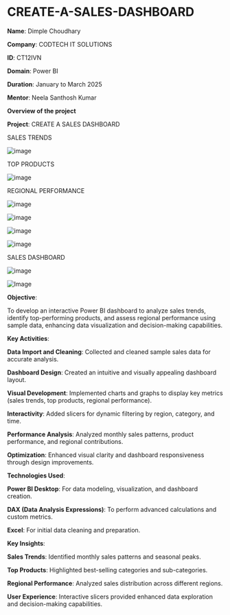 # CREATE-A-SALES-DASHBOARD

**Name**: Dimple Choudhary

**Company**: CODTECH IT SOLUTIONS

**ID**: CT12IVN

**Domain**: Power BI

**Duration**: January to March 2025

**Mentor**: Neela Santhosh Kumar

**Overview of the project**

**Project**: CREATE A SALES DASHBOARD

SALES TRENDS

![image](https://github.com/user-attachments/assets/392fba94-d280-4b7b-b34a-adbe4a00b402)

TOP PRODUCTS

![image](https://github.com/user-attachments/assets/c0561ed1-7f0c-4d8d-aafa-848451f05135)

REGIONAL PERFORMANCE

![image](https://github.com/user-attachments/assets/ff27c91f-927e-4d27-87e6-28140c2ce4f8)

![image](https://github.com/user-attachments/assets/e621cdd1-095f-4443-b877-6f60518bcc24)

![image](https://github.com/user-attachments/assets/e94022a5-1463-4a58-9f38-78ebe44b1b2c)

![image](https://github.com/user-attachments/assets/8bd1f2b0-3c94-443f-bccd-0a902dd3c44b)

SALES DASHBOARD

![image](https://github.com/user-attachments/assets/8ecb63fc-c0ba-44b8-b7fa-e1ddfb899276)

![Image](https://github.com/user-attachments/assets/72d0e0d7-84a7-4986-928a-abb4fb391fa8)


**Objective**:

To develop an interactive Power BI dashboard to analyze sales trends, identify top-performing products, and assess regional performance using sample data, enhancing data visualization and decision-making capabilities.

**Key Activities**:

**Data Import and Cleaning**: Collected and cleaned sample sales data for accurate analysis.

**Dashboard Design**: Created an intuitive and visually appealing dashboard layout.

**Visual Development**: Implemented charts and graphs to display key metrics (sales trends, top products, regional performance).

**Interactivity**: Added slicers for dynamic filtering by region, category, and time.

**Performance Analysis**: Analyzed monthly sales patterns, product performance, and regional contributions.

**Optimization**: Enhanced visual clarity and dashboard responsiveness through design improvements.

**Technologies Used**:

**Power BI Desktop**: For data modeling, visualization, and dashboard creation.

**DAX (Data Analysis Expressions)**: To perform advanced calculations and custom metrics.

**Excel**: For initial data cleaning and preparation.

**Key Insights**:

**Sales Trends**: Identified monthly sales patterns and seasonal peaks.

**Top Products**: Highlighted best-selling categories and sub-categories.

**Regional Performance**: Analyzed sales distribution across different regions.

**User Experience**: Interactive slicers provided enhanced data exploration and decision-making capabilities.



